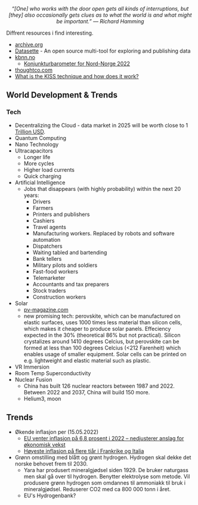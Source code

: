 <p align="center"> <i>“[One] who works with the door open gets all kinds of interruptions, but [they] also occasionally gets clues as to what the world is and what might be important.” — Richard Hamming </i>

Diffrent resources i find interesting.

- [archive.org](https://archive.org)
- [Datasette](https://github.com/simonw/datasette) - An open source multi-tool for exploring and publishing data
- [kbnn.no](https://www.kbnn.no)
  - [Konjunkturbarometer for Nord-Norge 2022](https://www.kbnn.no/files/kbnn_konjunkturbarometer_2022.pdf)
- [thoughtco.com](https://www.thoughtco.com)
- [What is the KISS technique and how does it work?](https://medium.com/the-daily-journal/what-is-the-kiss-technique-and-how-does-it-work-8ec215f52481)

## World Development & Trends

### Tech
- Decentralizing the Cloud - data market in 2025 will be worth close to 1 [Trillion USD](https://sinovate.medium.com/sinovate-cloud-3-0-a-guaranteed-decentralization-for-an-optimal-data-storage-4c38141d8d1d).
- Quantum Computing
- Nano Technology
- Ultracapacitors
  - Longer life
  - More cycles
  - Higher load currents
  - Quick charging
- Artificial Intelligence
  - Jobs that disappears (with highly probability) within the next 20 years:
    - Drivers
    - Farmers
    - Printers and publishers
    - Cashiers
    - Travel agents
    - Manufacturing workers. Replaced by robots and software automation
    - Dispatchers
    - Waiting tabled and bartending
    - Bank tellers
    - Military pilots and soldiers
    - Fast-food workers
    - Telemarketer
    - Accountants and tax preparers
    - Stock traders
    - Construction workers
- Solar
  - [pv-magazine.com](https://www.pv-magazine.com/)
  - new promising tech: perovskite, which can be manufactured on elastic surfaces, uses 1000 times less material than silicon cells, which makes it cheaper to produce solar panels. Effeciency expected in the 30% (theoretical 86% but not practical). Silicon crystalizes around 1410 degrees Celcius, but perovskite can be formed at less than 100 degrees Celcius (<212 Farenheit) which enables usage of smaller equipment. Solar cells can be printed on e.g. lightweight and elastic material such as plastic.
- VR Immersion
- Room Temp Superconductivity
- Nuclear Fusion
  - China has built 126 nuclear reactors between 1987 and 2022. Between 2022 and 2037, China will build 150 more.
  - Helium3, moon

## Trends
- Økende inflasjon per (15.05.2022)
  - [EU venter inflasjon på 6,8 prosent i 2022 – nedjusterer anslag for økonomisk vekst](https://e24.no/naeringsliv/i/y4BEEg/eu-venter-inflasjon-paa-68-prosent-i-2022-nedjusterer-anslag-for-oekonomisk-vekst)
  - [Høyeste inflasjon på flere tiår i Frankrike og Italia](https://e24.no/internasjonal-oekonomi/i/KzAy8X/hoeyeste-inflasjon-paa-flere-tiaar-i-frankrike-og-italia)
- Grønn omstilling med blått og grønt hydrogen. Hydrogen skal dekke det norske behovet frem til 2030.
  - Yara har produsert mineralgjødsel siden 1929. De bruker naturgass men skal gå over til hydrogen. Benytter elektrolyse som metode. Vil produsere grønn hydrogen som omdannes til ammoniakk til bruk i mineralgjødsel. Reduserer CO2 med ca 800 000 tonn i året.
  - EU's Hydrogenbank?

